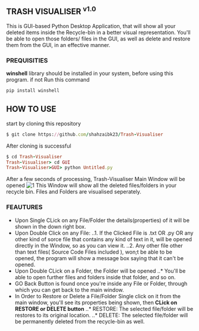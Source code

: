 ## TRASH VISUALISER <sup>v1.0</sup>
This is GUI-based Python Desktop Application, that will show all your deleted items inside the Recycle-bin in a better visual representation. You'll be able to open those folders/ files in the GUI, as well as delete and restore them from the GUI, in an effective manner.

### PREQUISITIES
**winshell** library should be installed in your system, before using this program. if not
Run this command
```ruby
pip install winshell
```

## HOW TO USE
start by cloning this repository 
```ruby
$ git clone https://github.com/shahzaibk23/Trash-Visualiser
```
After cloning is successful
```ruby
$ cd Trash-Visualiser
Trash-Visualiser> cd GUI
Trash-Visualiser>GUI> python Untitled.py
```
After a few seconds of processing, Trash-Visualiser Main Window will be opened
![1](https://github.com/shahzaibk23/Trash-Visualiser/blob/master/Sceenshots/1.PNG "img 1")
This Window will show all the deleted files/folders in your recycle bin.
Files and Folders are visualised seperately.

### FEAUTURES
+ Upon Single CLick on any File/Folder the details(properties) of it will be shown in the down right box.
+ Upon Double Click on any File:
..1. If the Clicked File is .txt OR .py OR any other kind of sorce file that contains any kind of text in it, will be opened directly in the Window, so as you can view it.
..2. Any other file other than text files( Source Code Files included ), won;t be able to be opened, the program will show a message box saying that it can't be opened.
+ Upon Double CLick on a Folder, the Folder will be opened
..* You'll be able to open further files and folders inside that folder, and so on.
+ GO Back Button is found once you're inside any File or Folder, through which you can get back to the main window.
+ In Order to Restore or Delete a File/Folder Single click on it from the main window, you'll see its properties being shown, then **CLick on RESTORE or DELETE button**
..* RESTORE: The selected file/folder will be restores to its original location.
..* DELETE: The selected file/folder will be permanently deleted from the recycle-bin as well.

